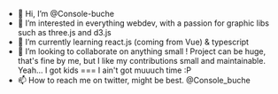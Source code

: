 - 👋 Hi, I’m @Console-buche
- 👀 I’m interested in everything webdev, with a passion for graphic libs such as three.js and d3.js
- 🌱 I’m currently learning react.js (coming from Vue) & typescript
- 💞️ I’m looking to collaborate on anything small ! Project can be huge, that's fine by me, but I like my contributions small and maintainable. Yeah... I got kids === I ain't got muuuch time :P
- 📫 How to reach me on twitter, might be best. @Console_buche

<!---
Console-buche/Console-buche is a ✨ special ✨ repository because its `README.md` (this file) appears on your GitHub profile.
You can click the Preview link to take a look at your changes.
--->
